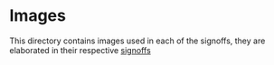 # Images
This directory contains images used in each of the signoffs, they are elaborated in their respective [signoffs](/Documentation/Signoffs)
